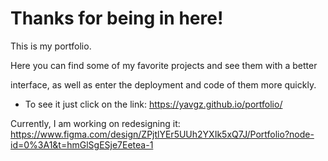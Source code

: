 # Thanks for being in here!

This is my portfolio.

Here you can find some of my favorite projects and see them with a better

interface, as well as enter the deployment and code of them more quickly.

  - To see it just click on the link: https://yavgz.github.io/portfolio/

Currently, I am working on redesigning it:
https://www.figma.com/design/ZPjtlYEr5UUh2YXIk5xQ7J/Portfolio?node-id=0%3A1&t=hmGlSgESje7Eetea-1
